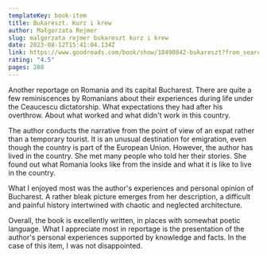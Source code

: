 ```yaml
---
templateKey: book-item
title: Bukareszt. Kurz i krew
author: Małgorzata Rejmer
slug: malgorzata rejmer bukareszt kurz i krew
date: 2023-08-12T15:41:04.134Z
link: https://www.goodreads.com/book/show/18490842-bukareszt?from_search=true&from_srp=true&qid=L6J1z1Vb8e&rank=2
rating: "4.5"
pages: 288
---
```

Another reportage on Romania and its capital Bucharest. There are quite a few reminiscences by Romanians about their experiences during life under the Ceaucescu dictatorship. What expectations they had after his overthrow. About what worked and what didn't work in this country. 



The author conducts the narrative from the point of view of an expat rather than a temporary tourist. It is an unusual destination for emigration, even though the country is part of the European Union. However, the author has lived in the country. She met many people who told her their stories. She found out what Romania looks like from the inside and what it is like to live in the country.



What I enjoyed most was the author's experiences and personal opinion of Bucharest. A rather bleak picture emerges from her description, a difficult and painful history intertwined with chaotic and neglected architecture.



Overall, the book is excellently written, in places with somewhat poetic language. What I appreciate most in reportage is the presentation of the author's personal experiences supported by knowledge and facts. In the case of this item, I was not disappointed. 
